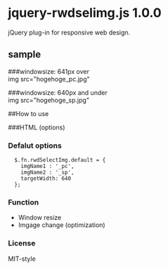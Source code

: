 # jquery-rwdselimg.js 1.0.0
jQuery plug-in for responsive web design.

## sample
###windowsize: 641px over  
        img src="hogehoge_pc.jpg"  
  
###windowsize: 640px and under  
        img src="hogehoge_sp.jpg"

##How to use

###HTML (options)
    <script src="//ajax.googleapis.com/ajax/libs/jquery/xxxx/jquery.min.js"></script>
    <script src="jquery-rwdselimg.js"></script>    
    <script>
      $('.js-rwdImg').rwdSelImg({
        imgName1 : '_p', //image path sample: hogehoge_p.png
        imgName2 : '_s', //image path sample: fugafuga_s.png
        targetWidth: 640 //window size
      });
    </script>
### Defalut options
      $.fn.rwdSelectImg.default = {
        imgName1 : '_pc',
        imgName2 : '_sp',
        targetWidth: 640
      };

### Function
- Window resize
- Imgage change (optimization)

### License
MIT-style
